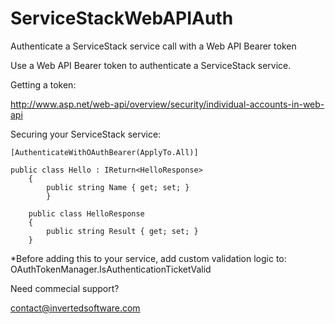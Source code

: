 # ServiceStackWebAPIAuth
Authenticate a ServiceStack service call with a Web API Bearer token

Use a Web API Bearer token to authenticate a ServiceStack service.

Getting a token:

http://www.asp.net/web-api/overview/security/individual-accounts-in-web-api

Securing your ServiceStack service:
```
[AuthenticateWithOAuthBearer(ApplyTo.All)]

public class Hello : IReturn<HelloResponse>
	{
		public string Name { get; set; }  
    	}
    	
	public class HelloResponse
	{
		public string Result { get; set; }
	}
```

*Before adding this to your service, add custom validation logic to: OAuthTokenManager.IsAuthenticationTicketValid

Need commecial support?

contact@invertedsoftware.com
